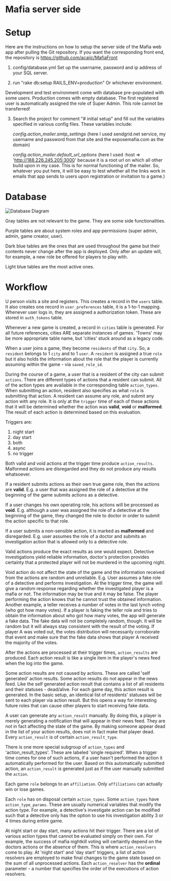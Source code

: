 Mafia server side
==========

# Setup

Here are the instructions on how to setup the server side of the Mafia web app after pulling the Git repository. If you want the corresponding front end, the repository is https://github.com/acajic/MafiaFront

1) config/database.yml
Set up the username, password and ip address of your SQL server.

2) run "rake db:setup RAILS_ENV=production"
Or whichever environment.

Development and test environment come with database pre-populated with some users.
Production comes with empty database. The first registered user is automatically assigned the role of Super Admin. This role cannot be transferred!

3) Search the project for comment "# initial setup" and fill out the variables specified in various config files.
These variables include:
	
	*config.action_mailer.smtp_settings* (here I used sendgrid.net service, my username and password from that site and the exposemafia.com as the domain)
	
	*config.action_mailer.default_url_options* (here I used :host => 'http://188.226.245.205:3000' because it is a root url on which all other build upon in my case. This is for normal functioning of the mailer. So, whatever you put here, it will be easy to test whether all the links work in emails that app sends to users upon registration or invitation to a game.)
	

# Database
	
![Database Diagram](DatabaseDiagram.png)

Gray tables are not relevant to the game. They are some side functionalities.

Purple tables are about system roles and app permissions (super admin, admin, game creator, user).

Dark blue tables are the ones that are used throughout the game but their contents never change after the app is deployed. Only after an update will, for example, a new role be offered for players to play with.

Light blue tables are the most active ones.

# Workflow

U person visits a site and registers. This creates a record in the `users` table. It also creates one record in `user_preferences` table, it is a 1-to-1 mapping.
Whenever user logs in, they are assigned a authorization token. These are stored in `auth_tokens` table.

Whenever a new game is created, a record in `cities` table is generated. For all future references, cities ARE separate instances of games. 'Towns' may be more appropriate table name, but 'cities' stuck around as a legacy code.

When a user joins a game, they become `residents` of that `city`. So, a `resident` belongs to 1 `city` and to 1 `user`. A `resident` is assigned a true `role` but it also holds the information about the role that the player is currently assuming within the game - via `saved_role_id`.

During the course of a game, a user that is a resident of the city can submit `actions`. There are different types of actions that a resident can submit. All of the action types are available in the corresponding table `action_types`. When submitting an action, resident also specifies as what `role` is submitting that action. A resident can assume any role, and submit any action with any role. It is only at the `trigger` time of each of these actions that it will be determined whether the action was **valid**, **void** or **malformed**. The result of each action is determined based on this evaluation.

Triggers are: 
1. night start
2. day start
3. both
4. async
5. no trigger

Both valid and void actions at the trigger time produce `action_results`. Malformed actions are disregarded and they do not produce any results whatsoever.

If a resident submits actions as their own true game role, then the actions are **valid**. E.g. a user that was assigned the role of a detective at the beginning of the game submits actions as a detective.

If a user changes his own operating role, his actions will be processed as **void**. E.g. although a user was assigned the role of a detective at the beginning of the game, they changed the role to doctor in order to submit the action specific to that role.

If a user submits a non-sensible action, it is marked as **malformed** and disregarded. E.g. user assumes the role of a doctor and submits an investigation action that is allowed only to a detective role.

Valid actions produce the exact results as one would expect. Detective investigations yield reliable information, doctor's protection provides certainty that a protected player will not be murdered in the upcoming night.

Void action do not affect the state of the game and the information received from the actions are random and unreliable. E.g. User assumes a fake role of a detective and performs investigation. At the trigger time, the game will give a random response regarding whether the investigated player is a mafia or not. The information may be true and it may be false. The player performing the action knows that he cannot trust the obtained information.
Another example, a teller receives a number of votes in the last lynch voting (who got how many votes). If a player is faking the teller role and tries to obtain the information about who got how many votes, the app will generate a fake data. The fake data will not be completely random, though. It will be random but it will always stay consistent with the result of the voting. If player A was voted out, the votes distribution will necessarily corroborate that event and make sure that the fake data shows that player A received the majority of the votes.


After the actions are processed at their trigger times, `action_results` are produced. Each action result is like a single item in the player's news feed when the log into the game.

Some action results are not caused by actions. These are called 'self generated' action results.
Some action results do not appear in the news feed. Like the self generated action result that contains a list of all residents and their statuses - dead/alive. For each game day, this action result is generated. In the basic setup, an identical list of residents' statuses will be sent to each player via action result. But this opens a way for interesting future roles that can cause other players to start receiving fake data.

A user can generate any `action_result` manually. By doing this, a player is merely generating a notification that will appear in their news feed. They are not in fact affecting the state of the game. By making someone appear dead in the list of your action results, does not in fact make that player dead.
Every `action_result` is of certain `action_result_type`.

There is one more special subgroup of `action_types` and 'action_result_types'. These are labeled 'single required'. When a trigger time comes for one of such actions, if a user hasn't performed the action it automatically performed for the user. Based on this automatically submitted action, an `action_result` is generated just as if the user manually submitted the `action`. 


Each game `role` belongs to an `affiliation`. Only `affiliations` can actually win or lose games.

Each `role` has on disposal certain `action_types`. Some `action_types` have `action_type_params`. These are usually numerical variables that modify the action type. For example, a detective's investigate action can be modified such that a detective only has the option to use his investigation ability 3 or 4 times during entire game.


At night start or day start, many actions hit their trigger. There are a lot of various action types that cannot be evaluated simply on their own. For example, the success of mafia nightkill voting will certaintly depend on the doctors actions or the absence of them. This is where `action_resolvers` come to play. At 'night start' and 'day start' triggers, a list of action resolvers are employed to make final changes to the game state based on the sum of all unprocessed actions. Each `action_resolver` has the **ordinal** parameter - a number that specifies the order of the executions of action resolvers.